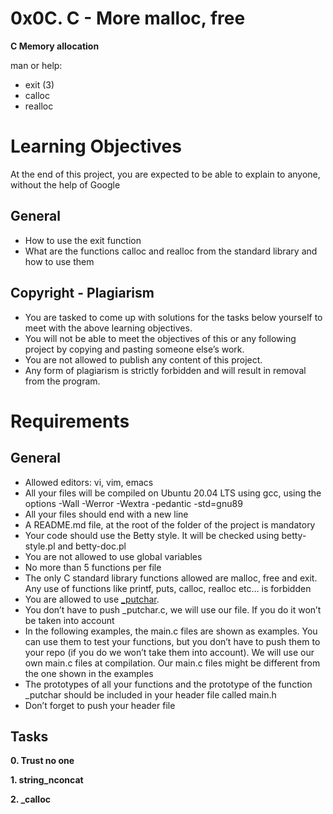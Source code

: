 # 0x0C. C - More malloc, free

**C Memory allocation**

man or help:
- exit (3)
- calloc
- realloc

# Learning Objectives

At the end of this project, you are expected to be able to explain to anyone, without the help of Google

## General

- How to use the exit function
- What are the functions calloc and realloc from the standard library and how to use them

## Copyright - Plagiarism

- You are tasked to come up with solutions for the tasks below yourself to meet with the above learning objectives.
- You will not be able to meet the objectives of this or any following project by copying and pasting someone else’s work.
- You are not allowed to publish any content of this project.
- Any form of plagiarism is strictly forbidden and will result in removal from the program.

# Requirements

## General
- Allowed editors: vi, vim, emacs
- All your files will be compiled on Ubuntu 20.04 LTS using gcc, using the options -Wall -Werror -Wextra -pedantic -std=gnu89
- All your files should end with a new line
- A README.md file, at the root of the folder of the project is mandatory
- Your code should use the Betty style. It will be checked using betty-style.pl and betty-doc.pl
- You are not allowed to use global variables
- No more than 5 functions per file
- The only C standard library functions allowed are malloc, free and exit. Any use of functions like printf, puts, calloc, realloc etc… is forbidden
- You are allowed to use [\_putchar](https://github.com/holbertonschool/_putchar.c/blob/master/_putchar.c).
- You don’t have to push _putchar.c, we will use our file. If you do it won’t be taken into account
- In the following examples, the main.c files are shown as examples. You can use them to test your functions, but you don’t have to push them to your repo (if you do we won’t take them into account). We will use our own main.c files at compilation. Our main.c files might be different from the one shown in the examples
- The prototypes of all your functions and the prototype of the function _putchar should be included in your header file called main.h
- Don’t forget to push your header file

## Tasks

**0. Trust no one**

**1. string_nconcat**

**2. _calloc**
